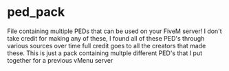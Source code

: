# ped_pack
File containing multiple PEDs that can be used on your FiveM server! I don't take credit for making any of these, I found all of these PED's through various sources over time full credit goes to all the creators that made these. This is just a pack containing multple different PED's that I put together for a previous vMenu server
